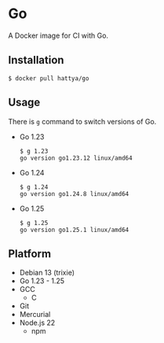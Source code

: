 # Go

A Docker image for CI with Go.


## Installation

```console
$ docker pull hattya/go
```


## Usage

There is `g` command to switch versions of Go.

- Go 1.23
  ```console
  $ g 1.23
  go version go1.23.12 linux/amd64
  ```

- Go 1.24
  ```console
  $ g 1.24
  go version go1.24.8 linux/amd64
  ```

- Go 1.25
  ```console
  $ g 1.25
  go version go1.25.1 linux/amd64
  ```


## Platform

- Debian 13 (trixie)
- Go 1.23 - 1.25
- GCC
  - C
- Git
- Mercurial
- Node.js 22
  - npm
